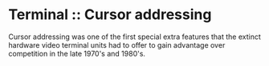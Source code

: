 # Terminal :: Cursor addressing

Cursor addressing was one of the first special extra features that the extinct hardware video terminal units had to offer to gain advantage over competition in the late 1970's and 1980's.
